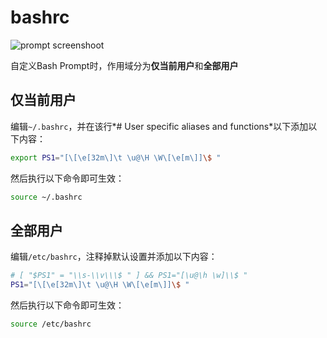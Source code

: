 # bashrc

![prompt screenshoot](https://user-images.githubusercontent.com/16408325/83832375-1ca94680-a71c-11ea-9afe-cb336f005a5c.png)

自定义Bash Prompt时，作用域分为**仅当前用户**和**全部用户**

## 仅当前用户
编辑`~/.bashrc`，并在该行*# User specific aliases and functions*以下添加以下内容：
```bash
export PS1="[\[\e[32m\]\t \u@\H \W\[\e[m\]]\$ "
```
然后执行以下命令即可生效：
```bash
source ~/.bashrc
```

## 全部用户
编辑`/etc/bashrc`，注释掉默认设置并添加以下内容：
```bash
# [ "$PS1" = "\\s-\\v\\\$ " ] && PS1="[\u@\h \w]\\$ "
PS1="[\[\e[32m\]\t \u@\H \W\[\e[m\]]\$ "
```
然后执行以下命令即可生效：
```bash
source /etc/bashrc
```
